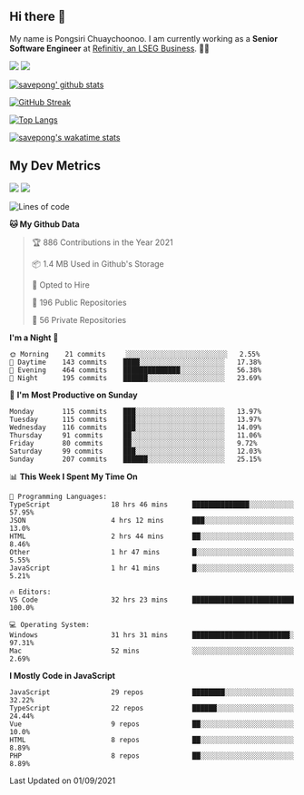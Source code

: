 ## Hi there 👋

My name is Pongsiri Chuaychoonoo. I am currently working as a **Senior Software Engineer** at [Refinitiv, an LSEG Business](https://www.refinitiv.com). 👨‍💻

[<img src="https://img.shields.io/badge/savepong.com-%230077B5.svg?&style=for-the-badge&color=81e6d9" />](https://savepong.com)
[<img src="https://img.shields.io/badge/linkedin-%230077B5.svg?&style=for-the-badge&logo=linkedin&logoColor=white" />](https://www.linkedin.com/in/savepong)

[![savepong' github stats](https://github-readme-stats.vercel.app/api?username=savepong&show_icons=true&count_private=true&theme=gotham&hide_border=true&bg_color=00000000&text_color=768390FF)](https://savepong.com/posts/stats)

[![GitHub Streak](https://github-readme-streak-stats.herokuapp.com?user=savepong&theme=gotham&hide_border=true&background=00000000&dates=768390FF)](https://savepong.com/posts/stats)

[![Top Langs](https://github-readme-stats.vercel.app/api/top-langs/?username=savepong&layout=compact&langs_count=10&theme=gotham&hide_border=true&bg_color=00000000&text_color=768390FF)](https://savepong.com/posts/stats)

[![savepong's wakatime stats](https://github-readme-stats.vercel.app/api/wakatime?username=@savepong&layout=default&theme=gotham&hide_border=true&bg_color=00000000&text_color=768390FF)](https://savepong.com/posts/stats)

## My Dev Metrics

[![](https://komarev.com/ghpvc/?username=savepong&color=blue&label=Profile%20Views)](https://github.com/savepong)
[![](https://img.shields.io/github/followers/savepong?label=GitHub%20Followers)](https://github.com/savepong)

<!--START_SECTION:waka-->
![Lines of code](https://img.shields.io/badge/From%20Hello%20World%20I%27ve%20Written-8.8%20million%20lines%20of%20code-blue)

**🐱 My Github Data** 

> 🏆 886 Contributions in the Year 2021
 > 
> 📦 1.4 MB Used in Github's Storage 
 > 
> 💼 Opted to Hire
 > 
> 📜 196 Public Repositories 
 > 
> 🔑 56 Private Repositories  
 > 
**I'm a Night 🦉** 

```text
🌞 Morning    21 commits     ░░░░░░░░░░░░░░░░░░░░░░░░░   2.55% 
🌆 Daytime    143 commits    ████░░░░░░░░░░░░░░░░░░░░░   17.38% 
🌃 Evening    464 commits    ██████████████░░░░░░░░░░░   56.38% 
🌙 Night      195 commits    ██████░░░░░░░░░░░░░░░░░░░   23.69%

```
📅 **I'm Most Productive on Sunday** 

```text
Monday       115 commits    ███░░░░░░░░░░░░░░░░░░░░░░   13.97% 
Tuesday      115 commits    ███░░░░░░░░░░░░░░░░░░░░░░   13.97% 
Wednesday    116 commits    ███░░░░░░░░░░░░░░░░░░░░░░   14.09% 
Thursday     91 commits     ██░░░░░░░░░░░░░░░░░░░░░░░   11.06% 
Friday       80 commits     ██░░░░░░░░░░░░░░░░░░░░░░░   9.72% 
Saturday     99 commits     ███░░░░░░░░░░░░░░░░░░░░░░   12.03% 
Sunday       207 commits    ██████░░░░░░░░░░░░░░░░░░░   25.15%

```


📊 **This Week I Spent My Time On** 

```text
💬 Programming Languages: 
TypeScript               18 hrs 46 mins      ██████████████░░░░░░░░░░░   57.95% 
JSON                     4 hrs 12 mins       ███░░░░░░░░░░░░░░░░░░░░░░   13.0% 
HTML                     2 hrs 44 mins       ██░░░░░░░░░░░░░░░░░░░░░░░   8.46% 
Other                    1 hr 47 mins        █░░░░░░░░░░░░░░░░░░░░░░░░   5.55% 
JavaScript               1 hr 41 mins        █░░░░░░░░░░░░░░░░░░░░░░░░   5.21%

🔥 Editors: 
VS Code                  32 hrs 23 mins      █████████████████████████   100.0%

💻 Operating System: 
Windows                  31 hrs 31 mins      ████████████████████████░   97.31% 
Mac                      52 mins             ░░░░░░░░░░░░░░░░░░░░░░░░░   2.69%

```

**I Mostly Code in JavaScript** 

```text
JavaScript               29 repos            ████████░░░░░░░░░░░░░░░░░   32.22% 
TypeScript               22 repos            ██████░░░░░░░░░░░░░░░░░░░   24.44% 
Vue                      9 repos             ██░░░░░░░░░░░░░░░░░░░░░░░   10.0% 
HTML                     8 repos             ██░░░░░░░░░░░░░░░░░░░░░░░   8.89% 
PHP                      8 repos             ██░░░░░░░░░░░░░░░░░░░░░░░   8.89%

```



 Last Updated on 01/09/2021
<!--END_SECTION:waka-->

<!--
**savepong/savepong** is a ✨ _special_ ✨ repository because its `README.md` (this file) appears on your GitHub profile.

Here are some ideas to get you started:

- 🔭 I’m currently working on WebComponents and TypeScript.
- 🌱 I’m currently learning ...
- 👯 I’m looking to collaborate on ...
- 🤔 I’m looking for help with ...
- 💬 Ask me about ...
- 📫 How to reach me: ...
- 😄 Pronouns: ...
- ⚡ Fun fact: ...
-->
